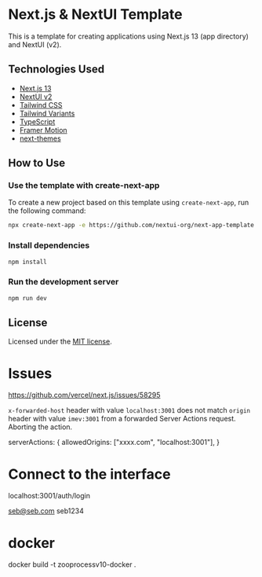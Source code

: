 # Next.js & NextUI Template

This is a template for creating applications using Next.js 13 (app directory) and NextUI (v2).

## Technologies Used

- [Next.js 13](https://nextjs.org/docs/getting-started)
- [NextUI v2](https://nextui.org/)
- [Tailwind CSS](https://tailwindcss.com/)
- [Tailwind Variants](https://tailwind-variants.org)
- [TypeScript](https://www.typescriptlang.org/)
- [Framer Motion](https://www.framer.com/motion/)
- [next-themes](https://github.com/pacocoursey/next-themes)

## How to Use


### Use the template with create-next-app

To create a new project based on this template using `create-next-app`, run the following command:

```bash
npx create-next-app -e https://github.com/nextui-org/next-app-template
```

### Install dependencies

```bash
npm install
```

### Run the development server

```bash
npm run dev
```

## License

Licensed under the [MIT license](https://github.com/nextui-org/next-app-template/blob/main/LICENSE).



# Issues

https://github.com/vercel/next.js/issues/58295

`x-forwarded-host` header with value `localhost:3001` does not match `origin` header with value `imev:3001` from a forwarded Server Actions request. Aborting the action.


serverActions: { allowedOrigins: ["xxxx.com", "localhost:3001"], }


# Connect to the interface

localhost:3001/auth/login

seb@seb.com
seb1234


# docker 

docker build -t zooprocessv10-docker .

